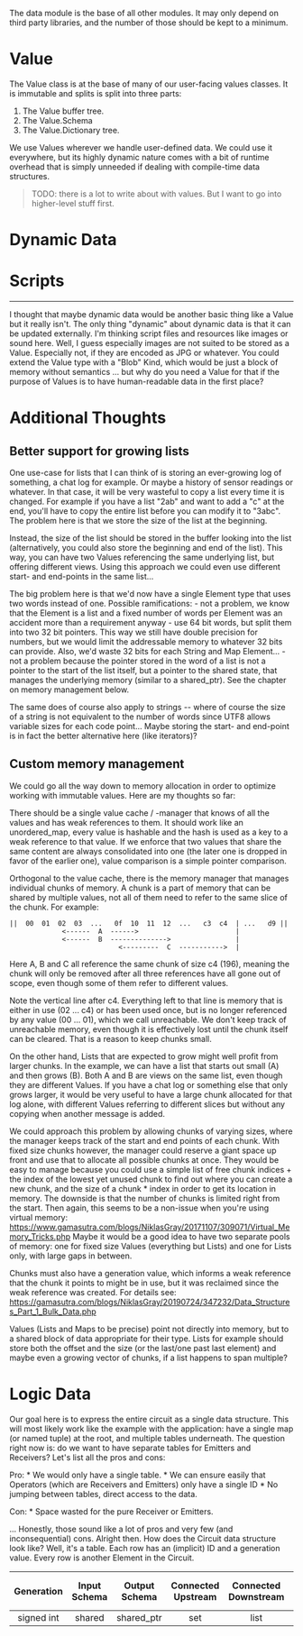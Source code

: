 The data module is the base of all other modules. It may only depend on third party libraries, and the number of those should be kept to a minimum.

# Value

The Value class is at the base of many of our user-facing values classes. It is immutable and splits is split into three parts:

1. The Value buffer tree.
2. The Value.Schema
3. The Value.Dictionary tree.

We use Values wherever we handle user-defined data. We could use it everywhere, but its highly dynamic nature comes with a bit of runtime overhead that is simply unneeded if dealing with compile-time data structures.

> TODO: there is a lot to write about with values. But I want to go into higher-level stuff first.

# Dynamic Data

# Scripts


-----

I thought that maybe dynamic data would be another basic thing like a Value but it really isn't. 
The only thing "dynamic" about dynamic data is that it can be updated externally. 
I'm thinking script files and resources like images or sound here.
Well, I guess especially images are not suited to be stored as a Value. Especially not, if they are encoded as JPG or whatever.
You could extend the Value type with a "Blob" Kind, which would be just a block of memory without semantics 
... but why do you need a Value for that if the purpose of Values is to have human-readable data in the first place?




Additional Thoughts
===================

Better support for growing lists
--------------------------------
One use-case for lists that I can think of is storing an ever-growing log of something, a chat log for example. Or maybe
a history of sensor readings or whatever. In that case, it will be very wasteful to copy a list every time it is 
changed. For example if you have a list "2ab" and want to add a "c" at the end, you'll have to copy the entire list 
before you can modify it to "3abc". The problem here is that we store the size of the list at the beginning.

Instead, the size of the list should be stored in the buffer looking into the list (alternatively, you could also store
the beginning and end of the list). This way, you can have two Values referencing the same underlying list, but offering
different views. Using this approach we could even use different start- and end-points in the same list...

The big problem here is that we'd now have a single Element type that uses two words instead of one. 
Possible ramifications:
    - not a problem, we know that the Element is a list and a fixed number of words per Element was an accident more 
      than a requirement anyway
    - use 64 bit words, but split them into two 32 bit pointers. This way we still have double precision for numbers,
      but we would limit the addressable memory to whatever 32 bits can provide. Also, we'd waste 32 bits for each
      String and Map Element...
    - not a problem because the pointer stored in the word of a list is not a pointer to the start of the list itself,
      but a pointer to the shared state, that manages the underlying memory (similar to a shared_ptr). See the chapter
      on memory management below.

The same does of course also apply to strings -- where of course the size of a string is not equivalent to the number
of words since UTF8 allows variable sizes for each code point... Maybe storing the start- and end-point is in fact the
better alternative here (like iterators)?


Custom memory management
------------------------
We could go all the way down to memory allocation in order to optimize working with immutable values. Here are my 
thoughts so far:

There should be a single value cache / -manager that knows of all the values and has weak references to them. It should
work like an unordered_map, every value is hashable and the hash is used as a key to a weak reference to that value.
If we enforce that two values that share the same content are always consolidated into one (the later one is dropped in
favor of the earlier one), value comparison is a simple pointer comparison.

Orthogonal to the value cache, there is the memory manager that manages individual chunks of memory. A chunk is 
a part of memory that can be shared by multiple values, not all of them need to refer to the same slice of the chunk.
For example:

    ||  00  01  02  03  ...   0f  10  11  12  ...   c3  c4  | ...   d9 || 
                 <------  A  ------>                        |
                 <------  B  -------------->                |
                               <---------  C  ----------->  |

Here A, B and C all reference the same chunk of size c4 (196), meaning the chunk will only be removed after all three
references have all gone out of scope, even though some of them refer to different values.

Note the vertical line after c4. Everything left to that line is memory that is either in use (02 ... c4) or has been
used once, but is no longer referenced by any value (00 ... 01), which we call unreachable. We don't keep track of
unreachable memory, even though it is effectively lost until the chunk itself can be cleared. That is a reason to keep
chunks small.

On the other hand, Lists that are expected to grow might well profit from larger chunks. In the example, we can have a
list that starts out small (A) and then grows (B). Both A and B are views on the same list, even though they are
different Values. If you have a chat log or something else that only grows larger, it would be very useful to have a
large chunk allocated for that log alone, with different Values referring to different slices but without any copying
when another message is added. 

We could approach this problem by allowing chunks of varying sizes, where the manager keeps track of the start and end
points of each chunk.
With fixed size chunks however, the manager could reserve a giant space up front and use that to allocate all possible 
chunks at once. They would be easy to manage because you could use a simple list of free chunk indices + the index of 
the lowest yet unused chunk to find out where you can create a new chunk, and the size of a chunk * index in order to 
get its location in memory. The downside is that the number of chunks is limited right from the start.
Then again, this seems to be a non-issue when you're using virtual memory:
https://www.gamasutra.com/blogs/NiklasGray/20171107/309071/Virtual_Memory_Tricks.php
Maybe it would be a good idea to have two separate pools of memory: one for fixed size Values (everything but Lists) and
one for Lists only, with large gaps in between.

Chunks must also have a generation value, which informs a weak reference that the chunk it points to might be in use, 
but it was reclaimed since the weak reference was created.
For details see: https://gamasutra.com/blogs/NiklasGray/20190724/347232/Data_Structures_Part_1_Bulk_Data.php

Values (Lists and Maps to be precise) point not directly into memory, but to a shared block of data appropriate for 
their type. Lists for example should store both the offset and the size (or the last/one past last element) and maybe
even a growing vector of chunks, if a list happens to span multiple?



# Logic Data

Our goal here is to express the entire circuit as a single data structure.
This will most likely work like the example with the application: have a single map (or named tuple) at the root, and multiple tables underneath.
The question right now is: do we want to have separate tables for Emitters and Receivers?
Let's list all the pros and cons:

Pro:
    * We would only have a single table.
    * We can ensure easily that Operators (which are Receivers and Emitters) only have a single ID
    * No jumping between tables, direct access to the data.

Con:
    * Space wasted for the pure Receiver or Emitters.

... Honestly, those sound like a lot of pros and very few (and inconsequential) cons.
Alright then. 
How does the Circuit data structure look like?
Well, it's a table.
Each row has an (implicit) ID and a generation value.
Every row is another Element in the Circuit.

| Generation |  Input Schema  |    Output Schema   | Connected Upstream | Connected Downstream | Status  / Flags |  Last emitted Value |
|:----------:|:--------------:|:------------------:|:------------------:|:--------------------:|:---------------:|---------------------|
| signed int | shared<Schema> | shared_ptr<Schema> |   set<RowHandle>   |    list<RowHandle>   |   int/bitfield  |  shared_ptr<Value>  |